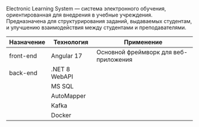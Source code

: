 Electronic Learning System — система электронного обучения, ориентированная для внедрения в учебные учреждения. 
Предназначена для структурирования заданий, выдаваемых студентам, и улучшению взаимодействия между студентами и преподавателями.

| Назначение | Технология | Применение                            |
|----------- |------------|---------------------------------------|
|front-end|Angular 17|Основной фреймворк для веб-приложения|
|back-end|.NET 8 WebAPI|                                    |
|            |   MS SQL    |                                       |
|            |   AutoMapper    |                                       |
|            |     Kafka       |                                       |
|              |      Docker     |                                          | 
